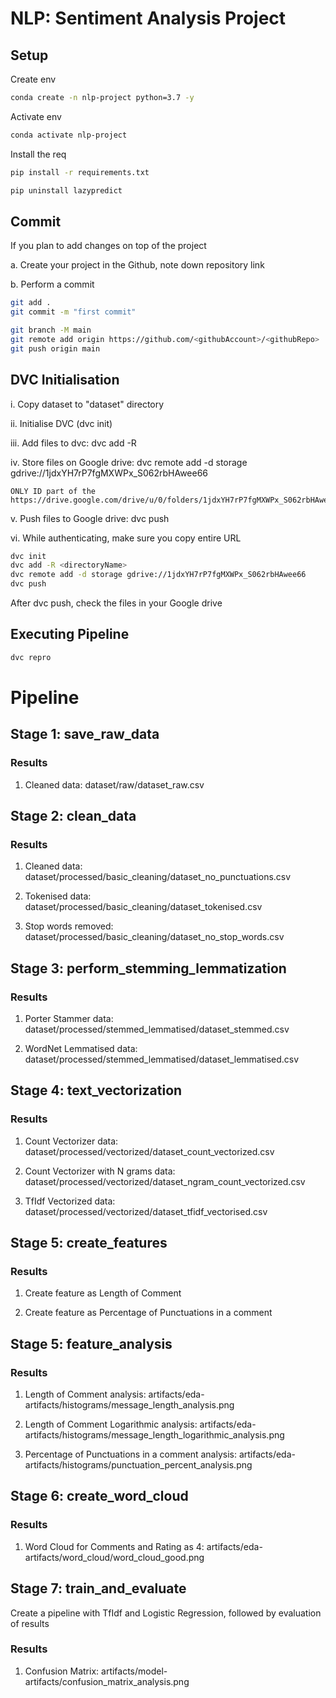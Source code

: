# NLP: Sentiment Analysis Project

## Setup 

Create env 
```bash
conda create -n nlp-project python=3.7 -y
```

Activate env
```bash
conda activate nlp-project
```

Install the req
```bash
pip install -r requirements.txt
```

```bash
pip uninstall lazypredict
```

## Commit 
If you plan to add changes on top of the project

a. Create your project in the Github, note down repository link

b. Perform a commit

```bash
git add .
git commit -m "first commit"

git branch -M main
git remote add origin https://github.com/<githubAccount>/<githubRepo>
git push origin main
```

## DVC Initialisation
i. Copy dataset to "dataset" directory

ii. Initialise DVC (dvc init)

iii. Add files to dvc: dvc add -R <directoryName>

iv. Store files on Google drive: dvc remote add -d storage gdrive://1jdxYH7rP7fgMXWPx_S062rbHAwee66

    ONLY ID part of the https://drive.google.com/drive/u/0/folders/1jdxYH7rP7fgMXWPx_S062rbHAwee66
    
v. Push files to Google drive: dvc push

vi. While authenticating, make sure you copy entire URL 

```bash
dvc init
dvc add -R <directoryName>
dvc remote add -d storage gdrive://1jdxYH7rP7fgMXWPx_S062rbHAwee66
dvc push
```
After dvc push, check the files in your Google drive

## Executing Pipeline

```bash
dvc repro
```

# Pipeline

## Stage 1: save_raw_data

### Results

1. Cleaned data: dataset/raw/dataset_raw.csv

## Stage 2: clean_data

### Results

1. Cleaned data: dataset/processed/basic_cleaning/dataset_no_punctuations.csv

2. Tokenised data: dataset/processed/basic_cleaning/dataset_tokenised.csv

3. Stop words removed: dataset/processed/basic_cleaning/dataset_no_stop_words.csv

## Stage 3: perform_stemming_lemmatization

### Results

1. Porter Stammer data: dataset/processed/stemmed_lemmatised/dataset_stemmed.csv

2. WordNet Lemmatised data: dataset/processed/stemmed_lemmatised/dataset_lemmatised.csv

## Stage 4: text_vectorization

### Results

1. Count Vectorizer data: dataset/processed/vectorized/dataset_count_vectorized.csv

2. Count Vectorizer with N grams data: dataset/processed/vectorized/dataset_ngram_count_vectorized.csv

3. TfIdf Vectorized data: dataset/processed/vectorized/dataset_tfidf_vectorised.csv

## Stage 5: create_features

### Results

1. Create feature as Length of Comment

2. Create feature as Percentage of Punctuations in a comment

## Stage 5: feature_analysis

### Results

 1. Length of Comment analysis: artifacts/eda-artifacts/histograms/message_length_analysis.png
 
 2. Length of Comment Logarithmic analysis: artifacts/eda-artifacts/histograms/message_length_logarithmic_analysis.png
 
 3. Percentage of Punctuations in a comment analysis: artifacts/eda-artifacts/histograms/punctuation_percent_analysis.png


## Stage 6: create_word_cloud

### Results

 1. Word Cloud for Comments and Rating as 4: artifacts/eda-artifacts/word_cloud/word_cloud_good.png

## Stage 7: train_and_evaluate

Create a pipeline with TfIdf and Logistic Regression, followed by evaluation of results

### Results

 1. Confusion Matrix: artifacts/model-artifacts/confusion_matrix_analysis.png
